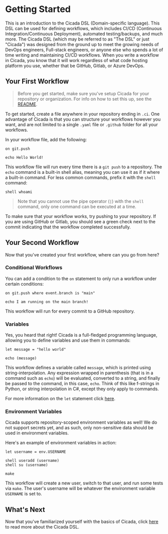 # Getting Started

This is an introduction to the Cicada DSL (Domain-specific language). This DSL can be used for defining workflows,
which includes CI/CD (Continuous Integration/Continuous Deployment), automated testing/backups, and much more.
The Cicada DSL (which may be referred to as "The DSL" or just "Cicada") was designed from the ground up to meet
the growing needs of DevOps engineers, Full-stack engineers, or anyone else who spends a lot of time writing
and maintaining CI/CD workflows. When you write a workflow in Cicada, you know that it will work regardless of
what code hosting platform you use, whether that be GitHub, Gitlab, or Azure DevOps.

## Your First Workflow

> Before you get started, make sure you've setup Cicada for your repository or organization. For info on how
> to set this up, see the [README](/README.md).

To get started, create a file anywhere in your repository ending in `.ci`. One advantage of Cicada is that you
can structure your workflows however you want, and are not limited to a single `.yaml` file or `.github` folder
for all your workflows.

In your workflow file, add the following:

```
on git.push

echo Hello World!
```

This workflow file will run every time there is a `git push` to a repository. The `echo` command is a built-in
shell alias, meaning you can use it as if it where a built-in command. For less common commands, prefix it with
the `shell` command:

```
shell whoami
```

> Note that you cannot use the pipe operator (`|`) with the `shell` command, only one command can be executed at
> a time.

To make sure that your workflow works, try pushing to your repository. If you are using GitHub or Gitlab, you
should see a green check next to the commit indicating that the workflow completed successfully.

## Your Second Workflow

Now that you've created your first workflow, where can you go from here?

### Conditional Workflows

You can add a condition to the `on` statement to only run a workflow under certain conditions:

```
on git.push where event.branch is "main"

echo I am running on the main branch!
```

This workflow will run for every commit to a GitHub repository.

### Variables

Yes, you heard that right! Cicada is a full-fledged programming language, allowing you to define variables and
use them in commands:

```
let message = "hello world"

echo (message)
```

This workflow defines a variable called `message`, which is printed using string-interpolation. Any expression
wrapped in parenthesis (that is in a command such as `echo`) will be evaluated, converted to a string, and
finally be passed to the command, in this case, `echo`. Think of this like f-strings in Python, or string interpolation
in C#, except they only apply to commands.

For more information on the `let` statement click [here](./let-statement.md).

### Environment Variables

Cicada supports repository-scoped environment variables as well! We do not support secrets yet, and as such,
only non-sensitive data should be used in environment variables.

Here's an example of environment variables in action:

```
let username = env.USERNAME

shell useradd (username)
shell su (username)

make
```

This workflow will create a new user, switch to that user, and run some tests via `make`. The user's username will
be whatever the environment variable `USERNAME` is set to.

## What's Next

Now that you've familiarized yourself with the basics of Cicada, click [here](./README.md) to read more about the Cicada DSL.
